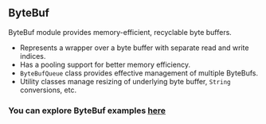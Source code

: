 ## ByteBuf

ByteBuf module provides memory-efficient, recyclable byte buffers.

* Represents a wrapper over a byte buffer with separate read and write indices.
* Has a pooling support for better memory efficiency.
* `ByteBufQueue` class provides effective management of multiple ByteBufs.
* Utility classes manage resizing of underlying byte buffer, `String` conversions, etc.

### You can explore ByteBuf examples [here](https://github.com/softindex/datakernel/tree/master/examples/bytebuf)
